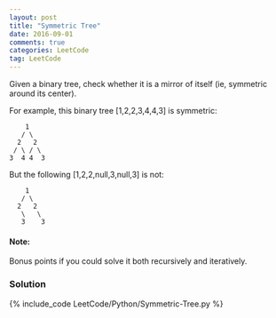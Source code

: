```yaml
---
layout: post
title: "Symmetric Tree"
date: 2016-09-01
comments: true
categories: LeetCode
tag: LeetCode
---
```



Given a binary tree, check whether it is a mirror of itself (ie, symmetric around its center).

For example, this binary tree [1,2,2,3,4,4,3] is symmetric:
```
    1
   / \
  2   2
 / \ / \
3  4 4  3
```

But the following [1,2,2,null,3,null,3] is not:
```
    1
   / \
  2   2
   \   \
   3    3
```
#### Note:
Bonus points if you could solve it both recursively and iteratively.

<!--more-->
### Solution

{% include_code LeetCode/Python/Symmetric-Tree.py %}
